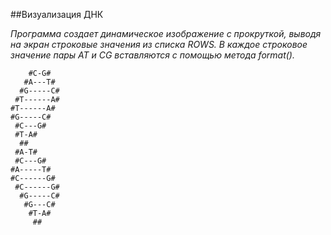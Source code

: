 ##Визуализация ДНК

_Программа создает динамическое изображение с прокруткой, выводя на экран строковые значения из списка ROWS. В каждое строковое значение пары AT и CG вставляются с помощью метода format()._

        #C-G#
       #A---T#
      #G-----C#
     #T------A#
    #T------A#
    #G-----C#
     #C---G#
     #T-A#
      ##
     #A-T#
     #C---G#
    #A-----T#
    #C------G#
     #C------G#
      #G-----C#
       #G---C#
        #T-A#
         ##




